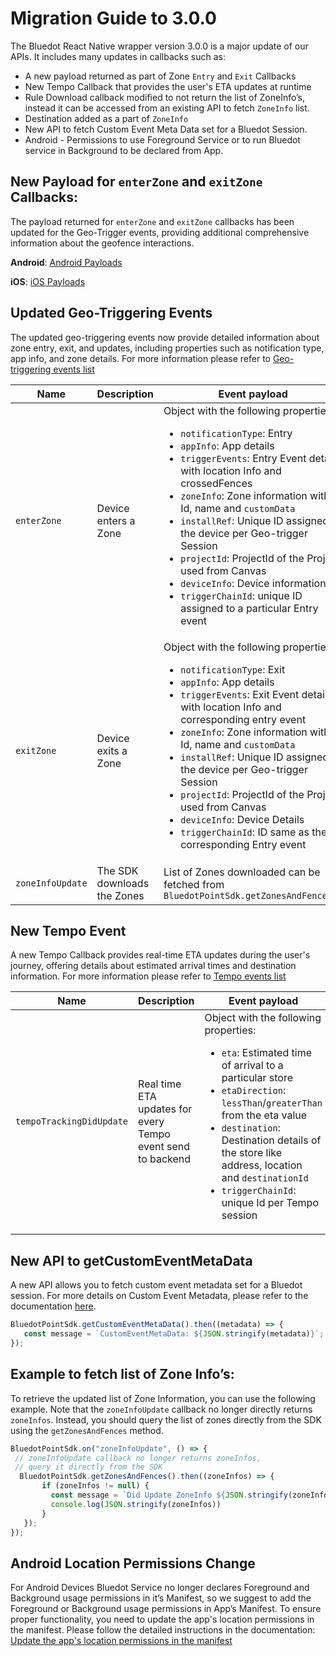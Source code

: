 Migration Guide to 3.0.0
========================


The Bluedot React Native wrapper version 3.0.0 is a major update of our APIs. It includes many updates in callbacks such as:

- A new payload returned as part of Zone `Entry` and `Exit` Callbacks
- New Tempo Callback that provides the user's ETA updates at runtime
- Rule Download callback modified to not return the list of ZoneInfo’s, instead it can be accessed from an existing API to fetch `ZoneInfo` list.
- Destination added as a part of `ZoneInfo`
- New API to fetch Custom Event Meta Data set for a Bluedot Session.
- Android - Permissions to use Foreground Service or to run Bluedot service in Background to be declared from App.

## New Payload for `enterZone` and `exitZone` Callbacks:

The payload returned for `enterZone` and `exitZone` callbacks has been updated for the Geo-Trigger events, providing additional comprehensive information about the geofence interactions.

**Android**: [Android Payloads](https://android-docs.bluedot.io/-bluedot%20-s-d-k%20-docs/au.com.bluedot.point.net.engine.event/-geo-trigger-event/index.html)

**iOS**: [iOS Payloads](https://ios-docs.bluedot.io/Classes/GeoTriggerEvent.html)

## Updated Geo-Triggering Events

The updated geo-triggering events now provide detailed information about zone entry, exit, and updates, including properties such as notification type, app info, and zone details. For more information please refer to [Geo-triggering events list](https://docs.bluedot.io/Point%20SDK/React%20Native/Events%20List#geotriggering-events)


| Name          | Description               | Event payload                                                                                   |
|---------------|---------------------------|-------------------------------------------------------------------------------------------------|
| `enterZone`     | Device enters a Zone      | Object with the following properties:<ul><li>`notificationType`: Entry</li><li>`appInfo`: App details</li><li>`triggerEvents`: Entry Event details with location Info and crossedFences</li><li>`zoneInfo`: Zone information with Id, name and `customData`</li><li>`installRef`: Unique ID assigned to the device per Geo-trigger Session</li><li>`projectId`: ProjectId of the Project used from Canvas</li><li>`deviceInfo`: Device information</li><li>`triggerChainId`: unique ID assigned to a particular Entry event</li></ul> |
| `exitZone`      | Device exits a Zone       | Object with the following properties:<ul><li>`notificationType`: Exit</li><li>`appInfo`: App details</li><li>`triggerEvents`: Exit Event details with location Info and corresponding entry event</li><li>`zoneInfo`: Zone information with Id, name and `customData`</li><li>`installRef`: Unique ID assigned to the device per Geo-trigger Session</li><li>`projectId`: ProjectId of the Project used from Canvas</li><li>`deviceInfo`: Device Details</li><li>`triggerChainId`: ID same as the corresponding Entry event</li></ul> |
| `zoneInfoUpdate`| The SDK downloads the Zones| List of Zones downloaded can be fetched from `BluedotPointSdk.getZonesAndFences()`                 |


## New Tempo Event

A new Tempo Callback provides real-time ETA updates during the user's journey, offering details about estimated arrival times and destination information. For more information please refer to [Tempo events list](https://docs.bluedot.io/Point%20SDK/React%20Native/Events%20List#tempo-events)


| Name                    | Description                                               | Event payload                                                                                         |
|-------------------------|-----------------------------------------------------------|-------------------------------------------------------------------------------------------------------|
| `tempoTrackingDidUpdate`  | Real time ETA updates for every Tempo event send to backend| Object with the following properties:<ul><li>`eta`: Estimated time of arrival to a particular store</li><li>`etaDirection`: `lessThan`/`greaterThan` from the eta value</li><li>`destination`: Destination details of the store like address, location and `destinationId`</li><li>`triggerChainId`: unique Id per Tempo session</li></ul> |


## New API to getCustomEventMetaData
A new API allows you to fetch custom event metadata set for a Bluedot session. For more details on Custom Event Metadata, please refer to the documentation [here](../../../Custom%20Data.md).


```jsx
BluedotPointSdk.getCustomEventMetaData().then((metadata) => {  
   const message = `CustomEventMetaData: ${JSON.stringify(metadata)}`; 
});
```

## Example to fetch list of Zone Info’s:
To retrieve the updated list of Zone Information, you can use the following example. Note that the `zoneInfoUpdate` callback no longer directly returns `zoneInfos`. Instead, you should query the list of zones directly from the SDK using the `getZonesAndFences` method.

```jsx
BluedotPointSdk.on("zoneInfoUpdate", () => { 
 // zoneInfoUpdate callback no longer returns zoneInfos, 
 // query it directly from the SDK 
  BluedotPointSdk.getZonesAndFences().then((zoneInfos) => {  
       if (zoneInfos != null) {      
         const message = `Did Update ZoneInfo ${JSON.stringify(zoneInfos)}`;   
         console.log(JSON.stringify(zoneInfos))   
       }
   });
});   
```

## Android Location Permissions Change

For Android Devices Bluedot Service no longer declares Foreground and Background usage permissions in it’s Manifest, so we suggest to add the Foreground or Background usage permissions in App’s Manifest. To ensure proper functionality, you need to update the app's location permissions in the manifest. Please follow the detailed instructions in the documentation: [Update the app's location permissions in the manifest](https://docs.bluedot.io/Point%20SDK/Android/Migration%20Guides/Migration%20guide%20to%20SDK%2016%20for%20Android#update-the-apps-location-permissions-in-the-manifest)